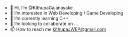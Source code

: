 - 👋 Hi, I’m @KithupaGajanayake
- 👀 I’m interested in Web Developing / Game Developing
- 🌱 I’m currently learning C++
- 💞️ I’m looking to collaborate on ...
- 📫 How to reach me kithupaJWEP@gmail.com

<!---
KithupaGajanayake/KithupaGajanayake is a ✨ special ✨ repository because its `README.md` (this file) appears on your GitHub profile.
You can click the Preview link to take a look at your changes.
--->
